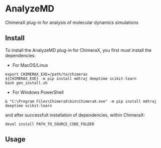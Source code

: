 # AnalyzeMD
ChimeraX plug-in for analysis of molecular dynamics simulations

## Install
To install the AnalyzeMD plug-in for ChimeraX, you first must install the dependencies:
  - For MacOS/Linux
  
  ```
  export CHIMERAX_EXE=/path/to/chimerax
  ${CHIMERAX_EXE} -m pip install mdtraj deeptime scikit-learn
  bash gen_install.sh
  ```
  
  - For Windows PowerShell
  
  ```
  & "C:\Program Files\ChimeraX\bin\ChimeraX.exe" -m pip install mdtraj deeptime scikit-learn
  ```
  
  and after successfult installation of dependencies, within ChimeraX:

  ```
  devel install PATH_TO_SOURCE_CODE_FOLDER
  ```

## Usage

